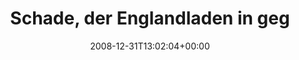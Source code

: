 ---
retweeted: false
source: <a href="http://twitter.com" rel="nofollow">Twitter Web Client</a>
entities:
  hashtags: []
  symbols: []
  user_mentions: []
  urls: []
display_text_range:
- '0'
- '99'
favorite_count: '0'
id_str: '1087898012'
truncated: false
retweet_count: '0'
id: '1087898012'
created_at: Wed Dec 31 13:02:04 +0000 2008
favorited: false
full_text: Schade, der Englandladen in gegenüber vom Karstadt hat zugemacht. Ich war
  wohl der einzige Kunde...
lang: de
tags:
- pesos:twitter
date: '2008-12-31T13:02:04+00:00'
src: https://twitter.com/bascht/status/1087898012
original_url: https://twitter.com/bascht/status/1087898012
type: twitter_tweet
text: Schade, der Englandladen in gegenüber vom Karstadt hat zugemacht. Ich war wohl
  der einzige Kunde...
title: Schade, der Englandladen in geg

---